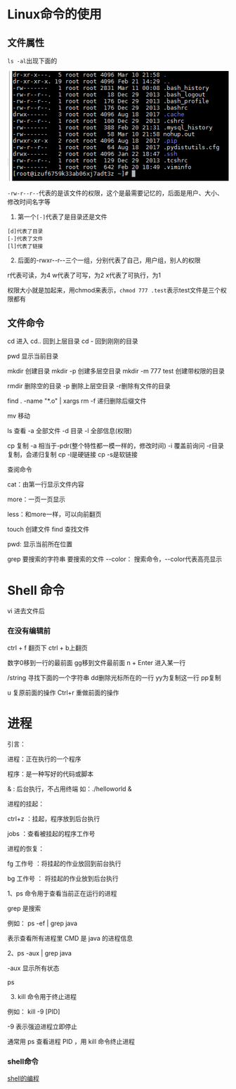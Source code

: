 # Linux命令的使用

## 文件属性

``ls -al``出现下面的

![](https://github.com/esmusssein777/study/blob/master/src/main/resources/img/Snipaste_2019-03-16_17-31-43.png)

``-rw-r--r--``代表的是该文件的权限，这个是最需要记忆的，后面是用户、大小、修改时间名字等

1. 第一个``[-]``代表了是目录还是文件

```
[d]代表了目录
[-]代表了文件
[l]代表了链接
```

2. 后面的-rwxr--r--三个一组，分别代表了自己，用户组，别人的权限

r代表可读，为4
w代表了可写，为2
x代表了可执行，为1

权限大小就是加起来，用chmod来表示，``chmod 777 .test``表示test文件是三个权限都有


##  文件命令

cd 进入   cd.. 回到上层目录    cd - 回到刚刚的目录

pwd 显示当前目录

mkdir 创建目录  mkdir -p 创建多层空目录   mkdir -m 777 test  创建带权限的目录

rmdir 删除空的目录  -p 删除上层空目录  -r删除有文件的目录

find . -name "*.o"  | xargs rm -f  递归删除后缀文件

mv 移动

ls 查看  -a 全部文件  -d 目录   -l 全部信息(权限)

cp 复制  -a 相当于-pdr(整个特性都一模一样的，修改时间)   -i 覆盖前询问   -r目录复制，会递归复制  cp -l是硬链接  cp -s是软链接


查阅命令

cat：由第一行显示文件内容

more：一页一页显示

less：和more一样，可以向前翻页

touch 创建文件  find  查找文件

pwd: 显示当前所在位置

grep 要搜索的字符串 要搜索的文件 --color： 搜索命令，--color代表高亮显示






# Shell 命令

vi 进去文件后

### 在没有编辑前

ctrl + f 翻页下  ctrl + b上翻页

数字0移到一行的最前面   gg移到文件最前面   n + Enter 进入某一行

/string 寻找下面的一个字符串  dd删除光标所在的一行   yy为复制这一行  pp复制

u 复原前面的操作  Ctrl+r 重做前面的操作




# 进程

引言：

进程：正在执行的一个程序

程序：是一种写好的代码或脚本

& : 后台执行，不占用终端
如：./helloworld &

进程的挂起：

ctrl+z ：挂起，程序放到后台执行

jobs ：查看被挂起的程序工作号



进程的恢复：

fg  工作号 ：将挂起的作业放回到前台执行

bg  工作号 ： 将挂起的作业放到后台执行


1、ps 命令用于查看当前正在运行的进程

grep 是搜索

例如： ps -ef | grep java

表示查看所有进程里 CMD 是 java 的进程信息

2、ps -aux | grep java

-aux 显示所有状态

ps

3. kill 命令用于终止进程

例如： kill -9 [PID]

-9 表示强迫进程立即停止

通常用 ps 查看进程 PID ，用 kill 命令终止进程


### shell命令

[shell的编程](https://github.com/Snailclimb/JavaGuide/blob/master/docs/operating-system/Shell.md)

